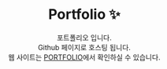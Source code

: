 <p align="center">
  <h1 align="center">Portfolio ✨</h1>

  <p align="center">
포트폴리오 입니다. <br/>Github 페이지로 호스팅 됩니다. <br/>웹 사이트는 <a href="https://kubistar.github.io/web-porfolio/#">PORTFOLIO</a>에서 확인하실 수 있습니다.
  <br/>
